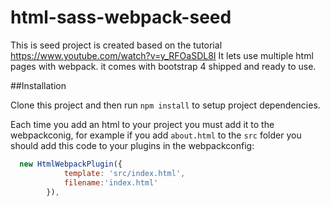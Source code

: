 # html-sass-webpack-seed
This is seed project is created based on the tutorial https://www.youtube.com/watch?v=y_RFOaSDL8I
It lets use multiple html pages with webpack. it comes with bootstrap 4 shipped and ready to use.

##Installation


Clone this project and then run `npm install` to setup project dependencies.

Each time you add an html to your project you must add it to the webpackconig, for example if you add `about.html` to the `src` folder you should add this code to your plugins in the webpackconfig:

```javascript
  new HtmlWebpackPlugin({
            template: 'src/index.html',
            filename:'index.html'
        }),
```